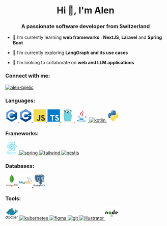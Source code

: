 <h1 align="center">Hi 👋, I'm Alen</h1>
<h3 align="center">A passionate software developer from Switzerland</h3>

- 🔭 I’m currently learning **web frameworks** : **NextJS**, **Laravel** and **Spring Boot**

- 🌱 I’m currently exploring **LangGraph and its use cases**

- 👯 I’m looking to collaborate on **web and LLM applications**

<h3 align="left">Connect with me:</h3>
<p align="left">
    <a href="https://linkedin.com/in/alen-bijelic" target="blank">
        <img align="center" alt="alen-bijelic" height="30" src="https://raw.githubusercontent.com/rahuldkjain/github-profile-readme-generator/master/src/images/icons/Social/linked-in-alt.svg" width="40"/>
    </a>
</p>

<h3 align="left">Languages:</h3>
<p align="left">
    <a href="https://www.cprogramming.com/" rel="noreferrer" target="_blank">
        <img alt="c" height="40" src="https://raw.githubusercontent.com/devicons/devicon/master/icons/c/c-original.svg" width="40"/>
    </a>
    <a href="https://www.w3schools.com/cpp/" rel="noreferrer" target="_blank">
        <img alt="cplusplus" height="40" src="https://raw.githubusercontent.com/devicons/devicon/master/icons/cplusplus/cplusplus-original.svg" width="40"/>
    </a>
    <a href="https://developer.mozilla.org/en-US/docs/Web/JavaScript" rel="noreferrer" target="_blank">
        <img alt="javascript" height="40" src="https://raw.githubusercontent.com/devicons/devicon/master/icons/javascript/javascript-original.svg" width="40"/>
    </a>
    <a href="https://www.typescriptlang.org/" rel="noreferrer" target="_blank">
        <img alt="typescript" height="40" src="https://raw.githubusercontent.com/devicons/devicon/master/icons/typescript/typescript-original.svg" width="40"/>
    </a>
    <a href="https://golang.org" rel="noreferrer" target="_blank">
        <img alt="go" height="40" src="https://raw.githubusercontent.com/devicons/devicon/master/icons/go/go-original.svg" width="40"/>
    </a>
    <a href="https://www.java.com" rel="noreferrer" target="_blank">
        <img alt="java" height="40" src="https://raw.githubusercontent.com/devicons/devicon/master/icons/java/java-original.svg" width="40"/>
    </a>
    <a href="https://kotlinlang.org" rel="noreferrer" target="_blank">
        <img alt="kotlin" height="40" src="https://www.vectorlogo.zone/logos/kotlinlang/kotlinlang-icon.svg" width="40"/>
    </a>
    <a href="https://www.python.org" rel="noreferrer" target="_blank">
        <img alt="python" height="40" src="https://raw.githubusercontent.com/devicons/devicon/master/icons/python/python-original.svg" width="40"/>
    </a>
</p>


<h3 align="left">Frameworks:</h3>
<p align="left">
    <a href="https://reactjs.org/" rel="noreferrer" target="_blank">
        <img alt="react" height="40" src="https://raw.githubusercontent.com/devicons/devicon/master/icons/react/react-original-wordmark.svg" width="40"/>
    </a>
    <a href="https://spring.io/" rel="noreferrer" target="_blank">
        <img alt="spring" height="40" src="https://www.vectorlogo.zone/logos/springio/springio-icon.svg" width="40"/>
    </a>
    <a href="https://tailwindcss.com/" rel="noreferrer" target="_blank">
        <img alt="tailwind" height="40" src="https://www.vectorlogo.zone/logos/tailwindcss/tailwindcss-icon.svg" width="40"/>
    </a>
    <a href="https://nestjs.com/" rel="noreferrer" target="_blank">
        <img alt="nestjs" height="40" src="https://upload.wikimedia.org/wikipedia/commons/a/a8/NestJS.svg" width="40"/>
    </a>
</p>

<h3 align="left">Databases:</h3>
<p align="left">
    <a href="https://www.mongodb.com/" rel="noreferrer" target="_blank">
        <img alt="mongodb" height="40" src="https://raw.githubusercontent.com/devicons/devicon/master/icons/mongodb/mongodb-original-wordmark.svg" width="40"/>
    </a>
    <a href="https://www.mysql.com/" rel="noreferrer" target="_blank">
        <img alt="mysql" height="40" src="https://raw.githubusercontent.com/devicons/devicon/master/icons/mysql/mysql-original-wordmark.svg" width="40"/>
    </a>
    <a href="https://www.postgresql.org" rel="noreferrer" target="_blank">
        <img alt="postgresql" height="40" src="https://raw.githubusercontent.com/devicons/devicon/master/icons/postgresql/postgresql-original-wordmark.svg" width="40"/>
    </a>
</p>

<h3 align="left">Tools:</h3>
<p align="left">
    <a href="https://www.docker.com/" rel="noreferrer" target="_blank">
        <img alt="docker" height="40" src="https://raw.githubusercontent.com/devicons/devicon/master/icons/docker/docker-original-wordmark.svg" width="40"/>
    </a>
    <a href="https://kubernetes.io" rel="noreferrer" target="_blank">
        <img alt="kubernetes" height="40" src="https://www.vectorlogo.zone/logos/kubernetes/kubernetes-icon.svg" width="40"/>
    </a>
    <a href="https://www.figma.com/" rel="noreferrer" target="_blank">
        <img alt="figma" height="40" src="https://www.vectorlogo.zone/logos/figma/figma-icon.svg" width="40"/>
    </a>
    <a href="https://git-scm.com/" rel="noreferrer" target="_blank">
        <img alt="git" height="40" src="https://www.vectorlogo.zone/logos/git-scm/git-scm-icon.svg" width="40"/>
    </a>
    <a href="https://www.adobe.com/in/products/illustrator.html" rel="noreferrer" target="_blank">
        <img alt="illustrator" height="40" src="https://www.vectorlogo.zone/logos/adobe_illustrator/adobe_illustrator-icon.svg" width="40"/>
    </a>
    <a href="https://nodejs.org" rel="noreferrer" target="_blank">
        <img alt="nodejs" height="40" src="https://raw.githubusercontent.com/devicons/devicon/master/icons/nodejs/nodejs-original-wordmark.svg" width="40"/>
    </a>
</p>


